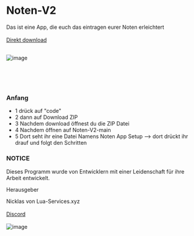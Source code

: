 # Noten-V2 
Das ist eine App, die euch das eintragen eurer Noten erleichtert
<br>
<br>
[Direkt download](https://codeload.github.com/DerPrefix/Noten-V2/zip/refs/heads/main)
<br>
<br>


![image](https://github.com/DerPrefix/Noten-V2/assets/101367403/05820eb9-4f97-4b0a-9bb2-6ff699bfd5b1)


<br>
<br>
<br>



<h3>Anfang</h3>

- 1 drück auf "code"
- 2 dann auf Download ZIP  
- 3 Nachdem download öffnest du die ZIP Datei
- 4 Nachdem öffnen auf Noten-V2-main
- 5 Dort seht ihr eine Datei Namens Noten App Setup --> dort drückt ihr drauf und folgt den Schritten

<h3>NOTICE</h3>

Dieses Programm wurde von Entwicklern mit einer Leidenschaft für ihre Arbeit entwickelt.


</h3>Herausgeber</h3>

Nicklas von Lua-Services.xyz<br>
<br>
[Discord](https://dc.lua-services.xyz/)
<br>
<br>
![image](https://github.com/DerPrefix/NotenApp/assets/101367403/de593d2f-1f55-46e1-a644-7e849a2dcca7)

